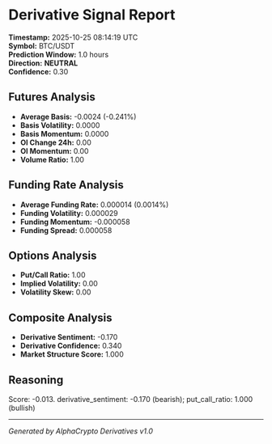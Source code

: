 # Derivative Signal Report

**Timestamp:** 2025-10-25 08:14:19 UTC  
**Symbol:** BTC/USDT  
**Prediction Window:** 1.0 hours  
**Direction:** **NEUTRAL**  
**Confidence:** 0.30

## Futures Analysis
- **Average Basis:** -0.0024 (-0.241%)
- **Basis Volatility:** 0.0000
- **Basis Momentum:** 0.0000
- **OI Change 24h:** 0.00
- **OI Momentum:** 0.00
- **Volume Ratio:** 1.00

## Funding Rate Analysis
- **Average Funding Rate:** 0.000014 (0.0014%)
- **Funding Volatility:** 0.000029
- **Funding Momentum:** -0.000058
- **Funding Spread:** 0.000058

## Options Analysis
- **Put/Call Ratio:** 1.00
- **Implied Volatility:** 0.00
- **Volatility Skew:** 0.00

## Composite Analysis
- **Derivative Sentiment:** -0.170
- **Derivative Confidence:** 0.340
- **Market Structure Score:** 1.000

## Reasoning
Score: -0.013. derivative_sentiment: -0.170 (bearish); put_call_ratio: 1.000 (bullish)

---
*Generated by AlphaCrypto Derivatives v1.0*
